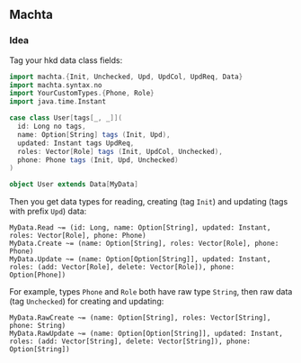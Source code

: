 ## Machta

### Idea
Tag your hkd data class fields:

```scala
import machta.{Init, Unchecked, Upd, UpdCol, UpdReq, Data}
import machta.syntax.no
import YourCustomTypes.{Phone, Role}
import java.time.Instant

case class User[tags[_, _]](
  id: Long no tags,
  name: Option[String] tags (Init, Upd),
  updated: Instant tags UpdReq,
  roles: Vector[Role] tags (Init, UpdCol, Unchecked),
  phone: Phone tags (Init, Upd, Unchecked)
)

object User extends Data[MyData]
```
Then you get data types for reading, creating (tag `Init`) and updating (tags with prefix `Upd`) data:
```
MyData.Read ~= (id: Long, name: Option[String], updated: Instant, roles: Vector[Role], phone: Phone)
MyData.Create ~= (name: Option[String], roles: Vector[Role], phone: Phone)
MyData.Update ~= (name: Option[Option[String]], updated: Instant, roles: (add: Vector[Role], delete: Vector[Role]), phone: Option[Phone])
```
For example, types `Phone` and `Role` both have raw type `String`, then raw data (tag `Unchecked`) for creating and updating:
```
MyData.RawCreate ~= (name: Option[String], roles: Vector[String], phone: String)
MyData.RawUpdate ~= (name: Option[Option[String]], updated: Instant, roles: (add: Vector[String], delete: Vector[String]), phone: Option[String])
```
